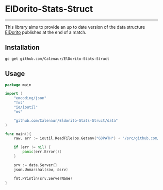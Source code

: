 # ElDorito-Stats-Struct
---
This library aims to provide an up to date version of the data structure [ElDorito](https://github.com/ElDewrito/ElDorito) publishes at the end of a match.


## Installation

`go get github.com/Calenaur/ElDorito-Stats-Struct`

## Usage
```go
package main

import (
	"encoding/json"
	"fmt"
	"io/ioutil"
	"os"

	"github.com/Calenaur/Eldorito-Stats-Struct/data"
)

func main(){
	raw, err := ioutil.ReadFile(os.Getenv("GOPATH") + "/src/github.com/Calenaur/Eldorito-Stats-Struct/example/grifball_game.json")

	if (err != nil) {
		panic(err.Error())
	}

	srv := data.Server{}
	json.Unmarshal(raw, &srv)

	fmt.Println(srv.ServerName)
}
```
